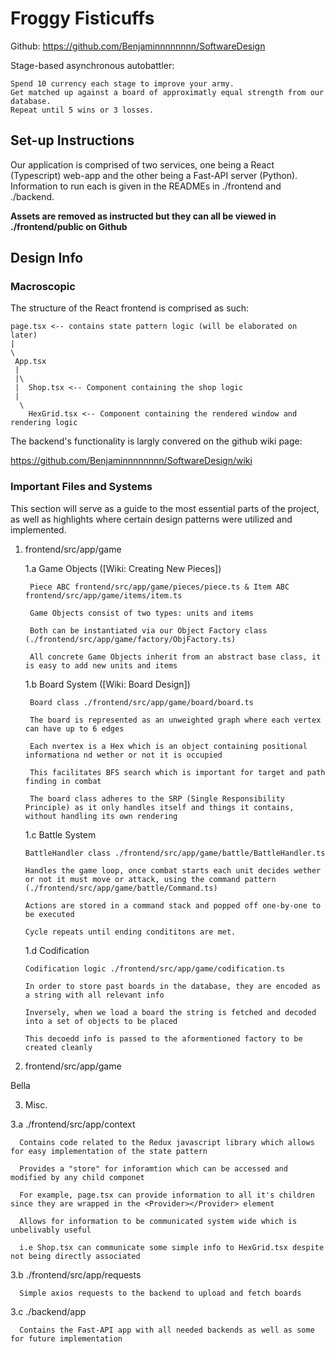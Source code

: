 # Froggy Fisticuffs

Github: https://github.com/Benjaminnnnnnnn/SoftwareDesign

Stage-based asynchronous autobattler:

    Spend 10 currency each stage to improve your army.
    Get matched up against a board of approximatly equal strength from our database.
    Repeat until 5 wins or 3 losses.

## Set-up Instructions

Our application is comprised of two services, one being a React (Typescript) web-app and the other being a Fast-API server (Python).
Information to run each is given in the READMEs in ./frontend and ./backend.

**Assets are removed as instructed but they can all be viewed in ./frontend/public on Github**

## Design Info

### Macroscopic 

The structure of the React frontend is comprised as such:

    page.tsx <-- contains state pattern logic (will be elaborated on later)
    |
    \
     App.tsx 
     |
     |\
     |  Shop.tsx <-- Component containing the shop logic
     |
      \
        HexGrid.tsx <-- Component containing the rendered window and rendering logic


The backend's functionality is largly convered on the github wiki page:

https://github.com/Benjaminnnnnnnn/SoftwareDesign/wiki

### Important Files and Systems

This section will serve as a guide to the most essential parts of the project, as well as highlights where certain design patterns were utilized and implemented.

1. frontend/src/app/game

    1.a Game Objects ([Wiki: Creating New Pieces])

        Piece ABC frontend/src/app/game/pieces/piece.ts & Item ABC frontend/src/app/game/items/item.ts
   
        Game Objects consist of two types: units and items
  
        Both can be instantiated via our Object Factory class (./frontend/src/app/game/factory/ObjFactory.ts)

        All concrete Game Objects inherit from an abstract base class, it is easy to add new units and items

   1.b Board System ([Wiki: Board Design])

        Board class ./frontend/src/app/game/board/board.ts
   
        The board is represented as an unweighted graph where each vertex can have up to 6 edges

        Each nvertex is a Hex which is an object containing positional informationa nd wether or not it is occupied
   
        This facilitates BFS search which is important for target and path finding in combat
   
        The board class adheres to the SRP (Single Responsibility Principle) as it only handles itself and things it contains, without handling its own rendering

   1.c Battle System

       BattleHandler class ./frontend/src/app/game/battle/BattleHandler.ts

       Handles the game loop, once combat starts each unit decides wether or not it must move or attack, using the command pattern (./frontend/src/app/game/battle/Command.ts)

       Actions are stored in a command stack and popped off one-by-one to be executed

       Cycle repeats until ending condititons are met.

   1.d Codification

       Codification logic ./frontend/src/app/game/codification.ts
   
       In order to store past boards in the database, they are encoded as a string with all relevant info

       Inversely, when we load a board the string is fetched and decoded into a set of objects to be placed

       This decoedd info is passed to the aformentioned factory to be created cleanly
   
2. frontend/src/app/game

  Bella

3. Misc.

  3.a ./frontend/src/app/context

      Contains code related to the Redux javascript library which allows for easy implementation of the state pattern

      Provides a "store" for inforamtion which can be accessed and modified by any child componet

      For example, page.tsx can provide information to all it's children since they are wrapped in the <Provider></Provider> element

      Allows for information to be communicated system wide which is unbelivably useful

      i.e Shop.tsx can communicate some simple info to HexGrid.tsx despite not being directly associated

  3.b ./frontend/src/app/requests

      Simple axios requests to the backend to upload and fetch boards

  3.c ./backend/app

      Contains the Fast-API app with all needed backends as well as some for future implementation
  
